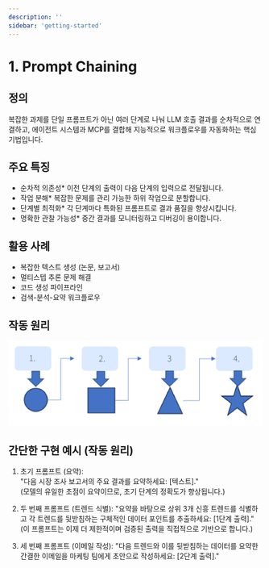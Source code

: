 ```yaml
---
description: ''
sidebar: 'getting-started'
---
```


# 1. Prompt Chaining

## 정의

복잡한 과제를 단일 프롬프트가 아닌 여러 단계로 나눠 LLM 호출 결과를 순차적으로 연결하고, 에이전트 시스템과 MCP를 결합해 지능적으로 워크플로우를 자동화하는 핵심 기법입니다. 

## 주요 특징


* 순차적 의존성* 이전 단계의 출력이 다음 단계의 입력으로 전달됩니다. 
* 작업 분해* 복잡한 문제를 관리 가능한 하위 작업으로 분할합니다. 
* 단계별 최적화* 각 단계마다 특화된 프롬프트로 결과 품질을 향상시킵니다. 
* 명확한 관찰 가능성* 중간 결과를 모니터링하고 디버깅이 용이합니다. 

## 활용 사례

* 복잡한 텍스트 생성 (논문, 보고서) 
* 멀티스텝 추론 문제 해결 
* 코드 생성 파이프라인 
* 검색-분석-요약 워크플로우 

## 작동 원리

![](../../../uengine-image/process-gpt/design-pattern/1.png)


## 간단한 구현 예시 (작동 원리)

1. 초기 프롬프트 (요약):  
   "다음 시장 조사 보고서의 주요 결과를 요약하세요: [텍스트]."  
   (모델의 유일한 초점이 요약이므로, 초기 단계의 정확도가 향상됩니다.)

2. 두 번째 프롬프트 (트렌드 식별):
   "요약을 바탕으로 상위 3개 신흥 트렌드를 식별하고 각 트렌드를 뒷받침하는 구체적인 데이터 포인트를 추출하세요: [1단계 출력]."  
   (이 프롬프트는 이제 더 제한적이며 검증된 출력을 직접적으로 기반으로 합니다.)

3. 세 번째 프롬프트 (이메일 작성):
   "다음 트렌드와 이를 뒷받침하는 데이터를 요약한 간결한 이메일을 마케팅 팀에게 초안으로 작성하세요: [2단계 출력]."



